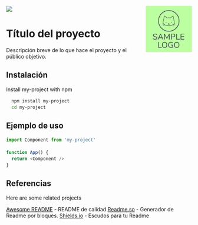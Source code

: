 ![](https://img.shields.io/github/languages/code-size/jpadilla90/Python-Template)
<img src="/images/logo.png" width=125 height=125 align="right">

# Título del proyecto

Descripción breve de lo que hace el proyecto y el público objetivo.


## Instalación

Install my-project with npm

```bash
  npm install my-project
  cd my-project
```
    
## Ejemplo de uso

```javascript
import Component from 'my-project'

function App() {
  return <Component />
}
```

## Referencias

Here are some related projects

[Awesome README](https://github.com/matiassingers/awesome-readme) - README de calidad
[Readme.so](https://readme.so/es/) - Generador de Readme por bloques.
[Shields.io](https://shields.io/) - Escudos para tu Readme 

